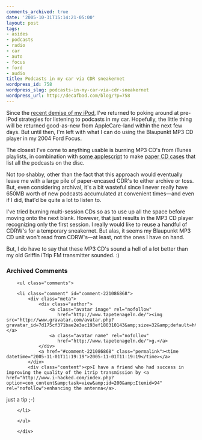 ```yaml
---
comments_archived: true
date: '2005-10-31T15:14:21-05:00'
layout: post
tags:
- asides
- podcasts
- radio
- car
- auto
- focus
- ford
- audio
title: Podcasts in my car via CDR sneakernet
wordpress_id: 758
wordpress_slug: podcasts-in-my-car-via-cdr-sneakernet
wordpress_url: http://decafbad.com/blog/?p=758
---
```

Since the [recent demise of my iPod][ded], I've returned to poking around at pre-iPod strategies for listening to podcasts in my car.  Hopefully, the little thing will be returned good-as-new from AppleCare-land within the next few days.  But until then, I'm left with what I can do using the Blaupunkt MP3 CD player in my 2004 Ford Focus.

The closest I've come to anything usable is burning MP3 CD's from iTunes playlists, in combination with [some applescript][script] to make [paper CD cases][pcdc] that list all the podcasts on the disc.  

Not *too* shabby, other than the fact that this approach would eventually leave me with a large pile of paper-encased CDR's to either archive or toss.  But, even considering archival, it's a bit wasteful since I never really have 650MB worth of new podcasts accumulated at convenient times—and even if I did, that'd be quite a lot to listen to.

I've tried burning multi-session CDs so as to use up all the space before moving onto the next blank.  However, that just results in the MP3 CD player recognizing only the first session.  I really would like to reuse a handful of CDRW's for a temporary sneakernet.  But alas, it seems my Blaupunkt MP3 CD unit won't read from CDRW's—at least, not the ones I have on hand.

But, I do have to say that these MP3 CD's sound a hell of a lot better than my old Griffin iTrip FM transmitter sounded.  :)

[ded]: http://decafbad.com/blog/2005/10/25/ipod-go-thud-then-click-click-click
[script]: http://www.dougscripts.com/itunes/scripts/scripts11.php?page=1#playlisttopapercdcase
[pcdc]: http://www.papercdcase.com/about.php

<!-- tags: audio podcasts ford focus auto car radio -->

<div id="comments" class="comments archived-comments">
            <h3>Archived Comments</h3>
            
        <ul class="comments">
            
        <li class="comment" id="comment-221086868">
            <div class="meta">
                <div class="author">
                    <a class="avatar image" rel="nofollow" 
                       href="http://www.tapetenageln.de/"><img src="http://www.gravatar.com/avatar.php?gravatar_id=7d175cf371bae2e3ac193ef180310143&amp;size=32&amp;default=http://mediacdn.disqus.com/1320279820/images/noavatar32.png"/></a>
                    <a class="avatar name" rel="nofollow" 
                       href="http://www.tapetenageln.de/">g.</a>
                </div>
                <a href="#comment-221086868" class="permalink"><time datetime="2005-11-01T11:19:19">2005-11-01T11:19:19</time></a>
            </div>
            <div class="content"><p>I have a friend who had success in improving the quality of the itrip transmission by <a href="http://www.i-hacked.com/index.php?option=com_content&amp;task=view&amp;id=200&amp;Itemid=94" rel="nofollow">enhancing the antenna</a>.
just a tip ;-)</p></div>
            
        </li>
    
        </ul>
    
        </div>
    